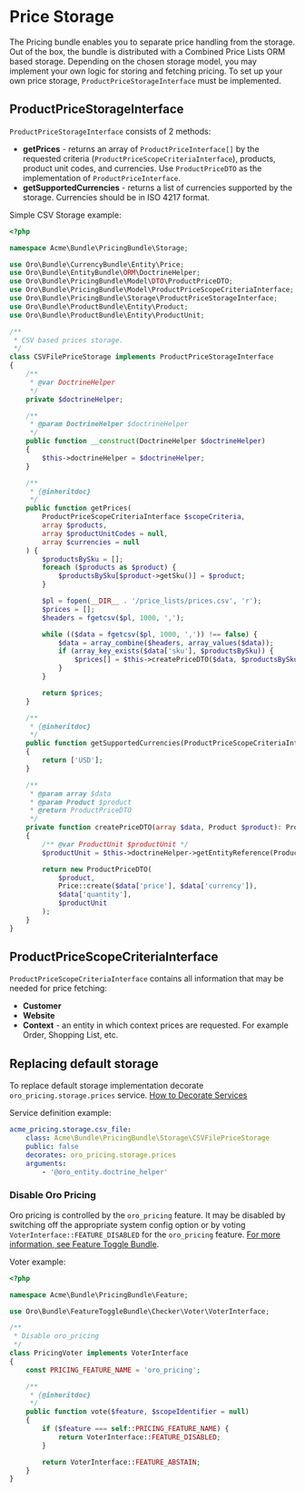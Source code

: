 # Price Storage

The Pricing bundle enables you to separate price handling from the storage. Out of the box, the bundle is distributed
with a Combined Price Lists ORM based storage. Depending on the chosen storage model, you may implement your own logic for storing and fetching pricing. To set up your own price storage, `ProductPriceStorageInterface` must be implemented.

## ProductPriceStorageInterface

`ProductPriceStorageInterface` consists of 2 methods:

 - **getPrices** - returns an array of `ProductPriceInterface[]` by the requested criteria (`ProductPriceScopeCriteriaInterface`), 
  products, product unit codes, and currencies. Use `ProductPriceDTO` as the implementation of `ProductPriceInterface`.
  - **getSupportedCurrencies** - returns a list of currencies supported by the storage. Currencies should be in ISO 4217 format.
 
Simple CSV Storage example:

```php
<?php

namespace Acme\Bundle\PricingBundle\Storage;

use Oro\Bundle\CurrencyBundle\Entity\Price;
use Oro\Bundle\EntityBundle\ORM\DoctrineHelper;
use Oro\Bundle\PricingBundle\Model\DTO\ProductPriceDTO;
use Oro\Bundle\PricingBundle\Model\ProductPriceScopeCriteriaInterface;
use Oro\Bundle\PricingBundle\Storage\ProductPriceStorageInterface;
use Oro\Bundle\ProductBundle\Entity\Product;
use Oro\Bundle\ProductBundle\Entity\ProductUnit;

/**
 * CSV based prices storage.
 */
class CSVFilePriceStorage implements ProductPriceStorageInterface
{
    /**
     * @var DoctrineHelper
     */
    private $doctrineHelper;

    /**
     * @param DoctrineHelper $doctrineHelper
     */
    public function __construct(DoctrineHelper $doctrineHelper)
    {
        $this->doctrineHelper = $doctrineHelper;
    }

    /**
     * {@inheritdoc}
     */
    public function getPrices(
        ProductPriceScopeCriteriaInterface $scopeCriteria,
        array $products,
        array $productUnitCodes = null,
        array $currencies = null
    ) {
        $productsBySku = [];
        foreach ($products as $product) {
            $productsBySku[$product->getSku()] = $product;
        }

        $pl = fopen(__DIR__ . '/price_lists/prices.csv', 'r');
        $prices = [];
        $headers = fgetcsv($pl, 1000, ',');

        while (($data = fgetcsv($pl, 1000, ',')) !== false) {
            $data = array_combine($headers, array_values($data));
            if (array_key_exists($data['sku'], $productsBySku)) {
                $prices[] = $this->createPriceDTO($data, $productsBySku[$data['sku']]);
            }
        }

        return $prices;
    }

    /**
     * {@inheritdoc}
     */
    public function getSupportedCurrencies(ProductPriceScopeCriteriaInterface $scopeCriteria)
    {
        return ['USD'];
    }

    /**
     * @param array $data
     * @param Product $product
     * @return ProductPriceDTO
     */
    private function createPriceDTO(array $data, Product $product): ProductPriceDTO
    {
        /** @var ProductUnit $productUnit */
        $productUnit = $this->doctrineHelper->getEntityReference(ProductUnit::class, $data['unit']);

        return new ProductPriceDTO(
            $product,
            Price::create($data['price'], $data['currency']),
            $data['quantity'],
            $productUnit
        );
    }
}
```

## ProductPriceScopeCriteriaInterface

`ProductPriceScopeCriteriaInterface` contains all information that may be needed for price fetching:
 - **Customer**
 - **Website**
 - **Context** - an entity in which context prices are requested. For example Order, Shopping List, etc.

## Replacing default storage

To replace default storage implementation decorate `oro_pricing.storage.prices` service. 
[How to Decorate Services](https://symfony.com/doc/current/service_container/service_decoration.html)

Service definition example:
```yaml
acme_pricing.storage.csv_file:
    class: Acme\Bundle\PricingBundle\Storage\CSVFilePriceStorage
    public: false
    decorates: oro_pricing.storage.prices
    arguments:
        - '@oro_entity.doctrine_helper'
```

### Disable Oro Pricing

Oro pricing is controlled by the `oro_pricing` feature. It may be disabled by switching off the appropriate system config option
or by voting `VoterInterface::FEATURE_DISABLED` for the `oro_pricing` feature. 
[For more information, see Feature Toggle Bundle](https://github.com/oroinc/platform/blob/master/src/Oro/Bundle/FeatureToggleBundle/README.md).

Voter example:
```php
<?php

namespace Acme\Bundle\PricingBundle\Feature;

use Oro\Bundle\FeatureToggleBundle\Checker\Voter\VoterInterface;

/**
 * Disable oro_pricing
 */
class PricingVoter implements VoterInterface
{
    const PRICING_FEATURE_NAME = 'oro_pricing';

    /**
     * {@inheritdoc}
     */
    public function vote($feature, $scopeIdentifier = null)
    {
        if ($feature === self::PRICING_FEATURE_NAME) {
            return VoterInterface::FEATURE_DISABLED;
        }

        return VoterInterface::FEATURE_ABSTAIN;
    }
}
```
